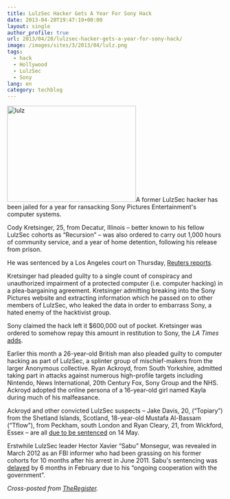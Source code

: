 ```yaml
---
title: LulzSec Hacker Gets A Year For Sony Hack
date: 2013-04-20T19:47:19+00:00
layout: single
author_profile: true
url: 2013/04/20/lulzsec-hacker-gets-a-year-for-sony-hack/
image: /images/sites/3/2013/04/lulz.png
tags:
  - hack
  - Hollywood
  - LulzSec
  - Sony
lang: en
category: techblog
---
```

[<img class="alignright size-medium wp-image-6503" alt="lulz" src="/images/2013/04/lulz-300x224.png" width="300" height="224" srcset="/images/sites/3/2013/04/lulz-300x224.png 300w, /images/sites/3/2013/04/lulz.png 437w" sizes="(max-width: 300px) 100vw, 300px" />](/images/2013/04/lulz.png)A former LulzSec hacker has been jailed for a year for ransacking Sony Pictures Entertainment's computer systems.

Cody Kretsinger, 25, from Decatur, Illinois – better known to his fellow LulzSec cohorts as “Recursion” – was also ordered to carry out 1,000 hours of community service, and a year of home detention, following his release from prison.

He was sentenced by a Los Angeles court on Thursday, <a href="http://www.reuters.com/article/2013/04/18/us-usa-lulzsec-hacker-idUSBRE93H10K20130418" target="_blank">Reuters reports</a>.

Kretsinger had pleaded guilty to a single count of conspiracy and unauthorized impairment of a protected computer (i.e. computer hacking) in a plea-bargaining agreement. Kretsinger admitting breaking into the Sony Pictures website and extracting information which he passed on to other members of LulzSec, who leaked the data in order to embarrass Sony, a hated enemy of the hacktivist group.

Sony claimed the hack left it $600,000 out of pocket. Kretsinger was ordered to somehow repay this amount in restitution to Sony, the _LA Times_ <a href="http://www.latimes.com/business/technology/la-fi-tn-lulzsec-hacker-year-sentence-20130418,0,4727623.story" target="_blank">adds</a>.

Earlier this month a 26-year-old British man also pleaded guilty to computer hacking as part of LulzSec, a splinter group of mischief-makers from the larger Anonymous collective. Ryan Ackroyd, from South Yorkshire, admitted taking part in attacks against numerous high-profile targets including Nintendo, News International, 20th Century Fox, Sony Group and the NHS. Ackroyd adopted the online persona of a 16-year-old girl named Kayla during much of his malfeasance.

Ackroyd and other convicted LulzSec suspects – Jake Davis, 20, (“Topiary”) from the Shetland Islands, Scotland, 18-year-old Mustafa Al-Bassam (“Tflow”), from Peckham, south London and Ryan Cleary, 21, from Wickford, Essex – are all <a href="http://www.guardian.co.uk/technology/2013/apr/09/lulzec-hacktivists-plead-guilty-cyberattacks" target="_blank">due to be sentenced</a> on 14 May.

Erstwhile LulzSec leader Hector Xavier “Sabu” Monsegur, was revealed in March 2012 as an FBI informer who had been grassing on his former cohorts for 10 months after his arrest in June 2011. Sabu's sentencing was <a href="http://rt.com/usa/lulzsec-snitch-sabu-sentencing-288/" target="_blank">delayed</a> by 6 months in February due to his “ongoing cooperation with the government”.

_Cross-posted from <a href="http://www.theregister.co.uk/2013/04/19/lulzsec_sony_hack_sentencing/" target="_blank">TheRegister</a>._